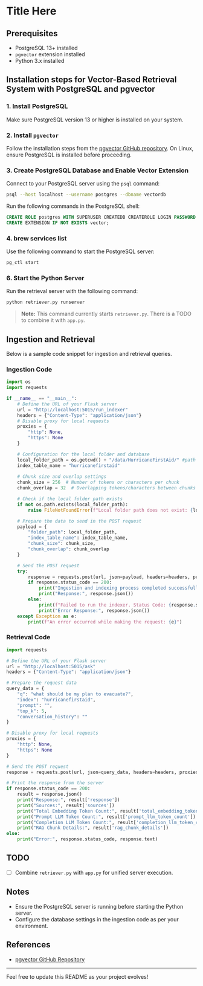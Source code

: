 # Title Here


## Prerequisites

- PostgreSQL 13+ installed
- `pgvector` extension installed
- Python 3.x installed

## Installation steps for Vector-Based Retrieval System with PostgreSQL and pgvector

### 1. Install PostgreSQL

Make sure PostgreSQL version 13 or higher is installed on your system.

### 2. Install `pgvector`

Follow the installation steps from the [pgvector GitHub repository](https://github.com/pgvector/pgvector). On Linux, ensure PostgreSQL is installed before proceeding.

### 3. Create PostgreSQL Database and Enable Vector Extension

Connect to your PostgreSQL server using the `psql` command:

```bash
psql --host localhost --username postgres --dbname vectordb
```

Run the following commands in the PostgreSQL shell:

```sql
CREATE ROLE postgres WITH SUPERUSER CREATEDB CREATEROLE LOGIN PASSWORD '<password>';
CREATE EXTENSION IF NOT EXISTS vector;
```

### 4. brew services list


Use the following command to start the PostgreSQL server:

```bash
pg_ctl start
```


### 6. Start the Python Server

Run the retrieval server with the following command:

```bash
python retriever.py runserver
```

> **Note:** This command currently starts `retriever.py`. There is a TODO to combine it with `app.py`.

## Ingestion and Retrieval

Below is a sample code snippet for ingestion and retrieval queries.

### Ingestion Code

```python
import os
import requests

if __name__ == "__main__":
    # Define the URL of your Flask server
    url = "http://localhost:5015/run_indexer"
    headers = {"Content-Type": "application/json"}
    # Disable proxy for local requests
    proxies = {
        "http": None,
        "https": None
    }

    # Configuration for the local folder and database
    local_folder_path = os.getcwd() + "/data/HurricaneFirstAid/" #path of folder with files to index
    index_table_name = "hurricanefirstaid"
    
    # Chunk size and overlap settings
    chunk_size = 256  # Number of tokens or characters per chunk
    chunk_overlap = 32  # Overlapping tokens/characters between chunks

    # Check if the local folder path exists
    if not os.path.exists(local_folder_path):
        raise FileNotFoundError(f"Local folder path does not exist: {local_folder_path}")

    # Prepare the data to send in the POST request
    payload = {
        "folder_path": local_folder_path,
        "index_table_name": index_table_name,
        "chunk_size": chunk_size,
        "chunk_overlap": chunk_overlap
    }

    # Send the POST request
    try:
        response = requests.post(url, json=payload, headers=headers, proxies=proxies)
        if response.status_code == 200:
            print("Ingestion and indexing process completed successfully.")
            print("Response:", response.json())
        else:
            print(f"Failed to run the indexer. Status Code: {response.status_code}")
            print("Error Response:", response.json())
    except Exception as e:
        print(f"An error occurred while making the request: {e}")
```

### Retrieval Code

```python
import requests

# Define the URL of your Flask server
url = "http://localhost:5015/ask"
headers = {"Content-Type": "application/json"}

# Prepare the request data
query_data = {
    "q": "what should be my plan to evacuate?",
    "index": "hurricanefirstaid",
    "prompt": "",
    "top_k": 5,
    "conversation_history": ""
}

# Disable proxy for local requests
proxies = {
    "http": None,
    "https": None
}

# Send the POST request
response = requests.post(url, json=query_data, headers=headers, proxies=proxies)

# Print the response from the server
if response.status_code == 200:
    result = response.json()
    print("Response:", result['response'])
    print("Sources:", result['sources'])
    print("Total Embedding Token Count:", result['total_embedding_token_count'])
    print("Prompt LLM Token Count:", result['prompt_llm_token_count'])
    print("Completion LLM Token Count:", result['completion_llm_token_count'])
    print("RAG Chunk Details:", result['rag_chunk_details'])
else:
    print("Error:", response.status_code, response.text)
```

## TODO

- [ ] Combine `retriever.py` with `app.py` for unified server execution.


## Notes

- Ensure the PostgreSQL server is running before starting the Python server.
- Configure the database settings in the ingestion code as per your environment.

## References

- [pgvector GitHub Repository](https://github.com/pgvector/pgvector)

---

Feel free to update this README as your project evolves!
